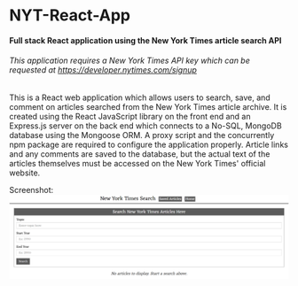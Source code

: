 # NYT-React-App

#### Full stack React application using the New York Times article search API

###### This application requires a New York Times API key which can be requested at https://developer.nytimes.com/signup

This is a React web application which allows users to search, save, and comment on articles searched from the New York Times article archive. It is created using the React JavaScript library on the front end and an Express.js server on the back end which connects to a No-SQL, MongoDB database using the Mongoose ORM. A proxy script and the concurrently npm package are required to configure the application properly. Article links and any comments are saved to the database, but the actual text of the articles themselves must be accessed on the New York Times' official website.

Screenshot:
![ScreenShot](screenshot.PNG)

